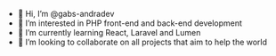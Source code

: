 - 👋 Hi, I’m @gabs-andradev
- 👀 I’m interested in PHP front-end and back-end development 
- 🌱 I’m currently learning React, Laravel and Lumen
- 💞️ I’m looking to collaborate on all projects that aim to help the world 
